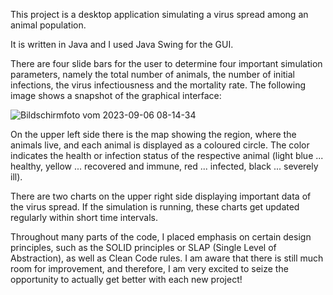 This project is a desktop application simulating a virus spread among an animal population. 

It is written in Java and I used Java Swing for the GUI. 

There are four slide bars for the user to determine four important simulation parameters, namely the total number of animals, the number of initial infections, the virus infectiousness and the mortality rate. The following image shows a snapshot of the graphical interface:   

![Bildschirmfoto vom 2023-09-06 08-14-34](https://github.com/PeterNiederwieser/SimulationVirusSpreadDesktopApplication/assets/112017284/3079528c-cc06-49e3-8cd2-d8e0edf76008)

On the upper left side there is the map showing the region, where the animals live, and each animal is displayed as a coloured circle. The color indicates the health or infection status of the respective animal (light blue ... healthy, yellow ... recovered and immune, red ... infected, black ... severely ill). 

There are two charts on the upper right side displaying important data of the virus spread. If the simulation is running, these charts get updated regularly within short time intervals. 

Throughout many parts of the code, I placed emphasis on certain design principles, such as the SOLID principles or SLAP (Single Level of Abstraction), as well as Clean Code rules. I am aware that there is still much room for improvement, and therefore, I am very excited to seize the opportunity to actually get better with each new project!


